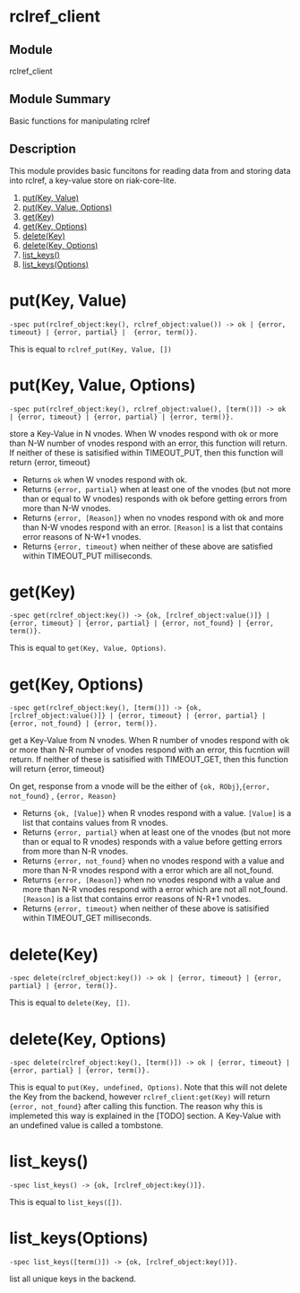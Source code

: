 
# rclref_client

## Module 

rclref_client

## Module Summary

Basic functions for manipulating rclref

## Description

This module provides basic funcitons for reading data from and storing data into rclref, a key-value store on riak-core-lite.


1.  [put(Key, Value)](#org2a20286)
2.  [put(Key, Value, Options)](#org6c12821)
3.  [get(Key)](#org382c11b)
4.  [get(Key, Options)](#orga550d0d)
5.  [delete(Key)](#org0e2e4db)
6.  [delete(Key, Options)](#orgc8da9eb)
7.  [list_keys()](#orge119355)
8.  [list_keys(Options)](#orgad0f234)


<a id="org2a20286"></a>

# put(Key, Value)

    -spec put(rclref_object:key(), rclref_object:value()) -> ok | {error, timeout} | {error, partial} |  {error, term()}.

This is equal to `rclref_put(Key, Value, [])`


<a id="org6c12821"></a>

# put(Key, Value, Options)

    -spec put(rclref_object:key(), rclref_object:value(), [term()]) -> ok | {error, timeout} | {error, partial} | {error, term()}.

store a Key-Value in N vnodes. When W vnodes respond with ok or more than N-W number of vnodes respond with an error, this function will return. If neither of these is satisified within TIMEOUT_PUT, then this function will return {error, timeout}

  - Returns `ok` when W vnodes respond with ok.
  - Returns `{error, partial}` when at least one of the vnodes (but not more than or equal to W vnodes) responds with ok before getting errors from more than N-W vnodes.
  - Returns `{error, [Reason]}` when no vnodes respond with ok and more than N-W vnodes respond with an error.  `[Reason]` is a list that contains error reasons of N-W+1 vnodes.
  - Returns `{error, timeout}` when neither of these above are satisfied within TIMEOUT_PUT milliseconds.


<a id="org382c11b"></a>

# get(Key)

    -spec get(rclref_object:key()) -> {ok, [rclref_object:value()]} | {error, timeout} | {error, partial} | {error, not_found} | {error, term()}.


This is equal to `get(Key, Value, Options)`.

<a id="orga550d0d"></a>

# get(Key, Options)

    -spec get(rclref_object:key(), [term()]) -> {ok, [rclref_object:value()]} | {error, timeout} | {error, partial} | {error, not_found} | {error, term()}.

get a Key-Value from N vnodes. When R number of vnodes respond with ok or more than N-R number of vnodes respond with an error, this fucntion will return. If neither of these is satisified with TIMEOUT_GET, then this function will return {error, timeout}

On get, response from a vnode will be the either of `{ok, RObj}`,`{error, not_found}` , `{error, Reason}`  

<a id="orgefd1cd5"></a>


- Returns `{ok, [Value]}` when R vnodes respond with a value.   `[Value]` is a list that contains values from R vnodes.
- Returns `{error, partial}` when at least one of the vnodes (but not more than or equal to R vnodes) responds with a value before getting errors from more than N-R vnodes.
- Returns `{error, not_found}` when no vnodes respond with a value and more than N-R vnodes respond with a error which are all not_found.
- Returns `{error, [Reason]}` when no vnodes respond with a value and more than N-R vnodes respond with a error which are not all not_found. `[Reason]` is a list that contains error reasons of N-R+1 vnodes.
- Returns `{error, timeout}` when neither of these above is satisified within TIMEOUT_GET milliseconds.

<a id="org0e2e4db"></a>

# delete(Key)

    -spec delete(rclref_object:key()) -> ok | {error, timeout} | {error, partial} | {error, term()}.

This is equal to `delete(Key, [])`.


<a id="orgc8da9eb"></a>

# delete(Key, Options)

    -spec delete(rclref_object:key(), [term()]) -> ok | {error, timeout} | {error, partial} | {error, term()}.

This is equal to `put(Key, undefined, Options)`.
Note that this will not delete the Key from the backend, however `rclref_client:get(Key)` will return `{error, not_found}` after calling this function.
The reason why this is implemeted this way is explained in the [TODO] section.
A Key-Value with an undefined value is called a tombstone.


<a id="orge119355"></a>

# list_keys()

    -spec list_keys() -> {ok, [rclref_object:key()]}. 

This is equal to `list_keys([])`.

<a id="orgad0f234"></a>

# list_keys(Options)

    -spec list_keys([term()]) -> {ok, [rclref_object:key()]}. 


list all unique keys in the backend.

